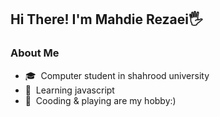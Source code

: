 <h2>Hi There! I'm Mahdie Rezaei🖐</h2>

<h3>About Me</h3>

- 🎓&nbsp; Computer student in shahrood university
- 🌱&nbsp; Learning javascript
- 🎈&nbsp; Cooding & playing are my hobby:)
